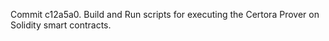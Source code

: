 Commit c12a5a0.                    Build and Run scripts for executing the Certora Prover on Solidity smart contracts.